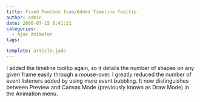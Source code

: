 ```yaml
---
title: Fixed Toolbox Icon/Added Timeline Tooltip
author: admin
date: 2008-07-15 8:41:21
categories:
  - Ajax Animator
tags: 

template: article.jade
---
```


I added the timeline tooltip again, so it details the number of shapes on any given frame easily through a mouse-over. I greatly reduced the number of event listeners added by using more event bubbling. It now distinguishes between Preview and Canvas Mode (previously known as Draw Mode) in the Animation menu.
